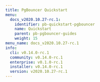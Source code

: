 ```yaml
---
title: PgBouncer Quickstart
menu:
  docs_v2020.10.27-rc.1:
    identifier: pb-quickstart-pgbouncer
    name: Quickstart
    parent: pb-pgbouncer-guides
    weight: 15
menu_name: docs_v2020.10.27-rc.1
info:
  cli: v0.14.0-rc.1
  community: v0.14.0-rc.1
  enterprise: v0.1.0-rc.1
  installer: v0.14.0-rc.1
  version: v2020.10.27-rc.1
---
```


